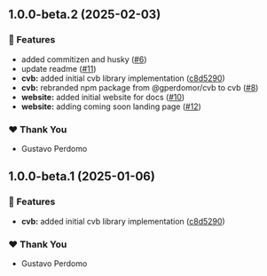 ## 1.0.0-beta.2 (2025-02-03)

### 🚀 Features

- added commitizen and husky ([#6](https://github.com/gperdomor/cvb/pull/6))
- update readme ([#11](https://github.com/gperdomor/cvb/pull/11))
- **cvb:** added initial cvb library implementation ([c8d5290](https://github.com/gperdomor/cvb/commit/c8d5290))
- **cvb:** rebranded npm package from @gperdomor/cvb to cvb ([#8](https://github.com/gperdomor/cvb/pull/8))
- **website:** added initial website for docs ([#10](https://github.com/gperdomor/cvb/pull/10))
- **website:** adding coming soon landing page ([#12](https://github.com/gperdomor/cvb/pull/12))

### ❤️ Thank You

- Gustavo Perdomo

## 1.0.0-beta.1 (2025-01-06)

### 🚀 Features

- **cvb:** added initial cvb library implementation ([c8d5290](https://github.com/gperdomor/cvb/commit/c8d5290))

### ❤️ Thank You

- Gustavo Perdomo
